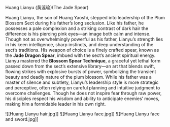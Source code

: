 Huang Lianyu (黄莲瑜)(The Jade Spear)

Huang Lianyu, the son of Huang Yaoshi, stepped into leadership of the Plum Blossom Sect during his father’s long seclusion. Like his father, he possesses a pale complexion and a striking contrast of dark hair the difference is his piercing pink eyes—an image both calm and intense. Though not as overwhelmingly powerful as his father, Lianyu’s strength lies in his keen intelligence, sharp instincts, and deep understanding of the sect’s traditions.
His weapon of choice is a finely crafted spear, known as the **Jade Dragon Spear**, imbued with the sect’s ancient spiritual energy. Lianyu mastered the **Blossom Spear Technique**, a graceful yet lethal form passed down from the sect’s extensive library—an art that blends swift, flowing strikes with explosive bursts of power, symbolizing the transient beauty and deadly nature of the plum blossom.
While his father was a master of silence and subtlety, Lianyu’s leadership style is more strategic and perceptive, often relying on careful planning and intuitive judgment to overcome challenges. Though he does not inspire fear through raw power, his disciples respect his wisdom and ability to anticipate enemies’ moves, making him a formidable leader in his own right.

![[Huang Lianyu hair.jpg]]
![[Huang Lianyu face.jpg]]
![[Huang Lianyu face and sword.jpg]]